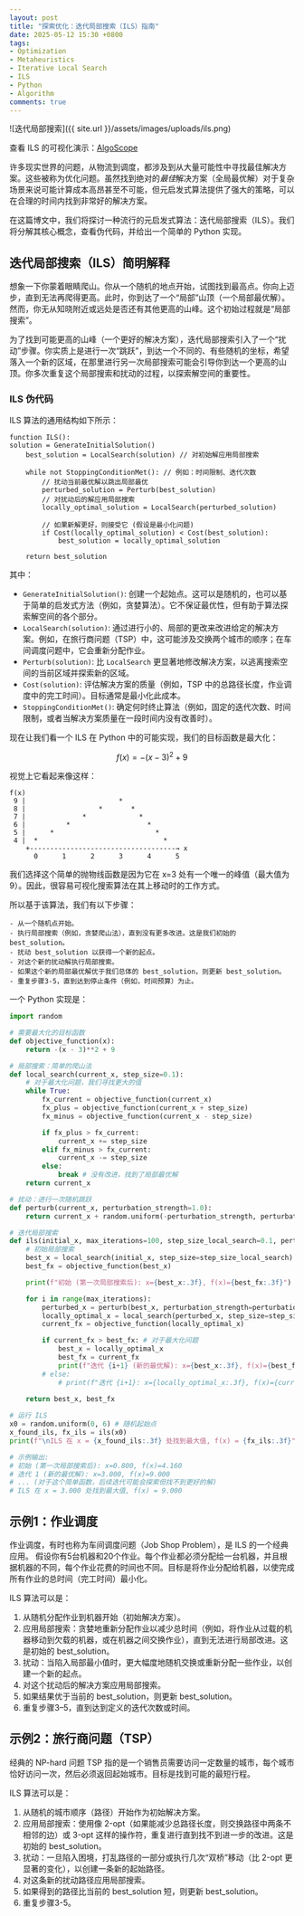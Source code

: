 ```yaml
---
layout: post
title: "探索优化：迭代局部搜索（ILS）指南"
date: 2025-05-12 15:30 +0800
tags: 
- Optimization
- Metaheuristics
- Iterative Local Search
- ILS
- Python
- Algorithm
comments: true
---
```


![迭代局部搜索]({{ site.url }}/assets/images/uploads/ils.png)

查看 ILS 的可视化演示：[AlgoScope](https://www.algo-scape.online/optimization)

许多现实世界的问题，从物流到调度，都涉及到从大量可能性中寻找最佳解决方案。这些被称为优化问题。虽然找到绝对的*最佳*解决方案（全局最优解）对于复杂场景来说可能计算成本高昂甚至不可能，但元启发式算法提供了强大的策略，可以在合理的时间内找到非常好的解决方案。

在这篇博文中，我们将探讨一种流行的元启发式算法：迭代局部搜索（ILS）。我们将分解其核心概念，查看伪代码，并给出一个简单的 Python 实现。

## 迭代局部搜索（ILS）简明解释

想象一下你蒙着眼睛爬山。你从一个随机的地点开始，试图找到最高点。你向上迈步，直到无法再爬得更高。此时，你到达了一个“局部”山顶（一个局部最优解）。然而，你无从知晓附近或远处是否还有其他更高的山峰。这个初始过程就是“局部搜索”。

为了找到可能更高的山峰（一个更好的解决方案），迭代局部搜索引入了一个“扰动”步骤。你实质上是进行一次“跳跃”，到达一个不同的、有些随机的坐标，希望落入一个新的区域，在那里进行另一次局部搜索可能会引导你到达一个更高的山顶。你多次重复这个局部搜索和扰动的过程，以探索解空间的重要性。

### ILS 伪代码

ILS 算法的通用结构如下所示：

```
function ILS():
solution = GenerateInitialSolution()
    best_solution = LocalSearch(solution) // 对初始解应用局部搜索    

    while not StoppingConditionMet(): // 例如：时间限制、迭代次数
        // 扰动当前最优解以跳出局部最优
        perturbed_solution = Perturb(best_solution) 
        // 对扰动后的解应用局部搜索
        locally_optimal_solution = LocalSearch(perturbed_solution)

        // 如果新解更好，则接受它 (假设是最小化问题)
        if Cost(locally_optimal_solution) < Cost(best_solution):
            best_solution = locally_optimal_solution

    return best_solution
```
其中：
-   `GenerateInitialSolution()`: 创建一个起始点。这可以是随机的，也可以基于简单的启发式方法（例如，贪婪算法）。它不保证最优性，但有助于算法探索解空间的各个部分。
-   `LocalSearch(solution)`: 通过进行小的、局部的更改来改进给定的解决方案。例如，在旅行商问题（TSP）中，这可能涉及交换两个城市的顺序；在车间调度问题中，它会重新分配作业。
-   `Perturb(solution)`: 比 `LocalSearch` 更显著地修改解决方案，以逃离搜索空间的当前区域并探索新的区域。
-   `Cost(solution)`: 评估解决方案的质量（例如，TSP 中的总路径长度，作业调度中的完工时间）。目标通常是最小化此成本。
-   `StoppingConditionMet()`: 确定何时终止算法（例如，固定的迭代次数、时间限制，或者当解决方案质量在一段时间内没有改善时）。

现在让我们看一个 ILS 在 Python 中的可能实现，我们的目标函数是最大化：

$$ f(x) = - (x - 3)^2 + 9 $$

视觉上它看起来像这样：
```
f(x)
 9 |                       *
 8 |                  *       *
 7 |              *             *
 6 |          *                   *
 5 |      *                         *
 4 |  *                               *
    +------------------------------------→ x
      0      1      2      3      4      5
```      

我们选择这个简单的抛物线函数是因为它在 x=3 处有一个唯一的峰值（最大值为9）。因此，很容易可视化搜索算法在其上移动时的工作方式。

所以基于该算法，我们有以下步骤：

```
- 从一个随机点开始。
- 执行局部搜索（例如，贪婪爬山法），直到没有更多改进。这是我们初始的 best_solution。
- 扰动 best_solution 以获得一个新的起点。
- 对这个新的扰动解执行局部搜索。
- 如果这个新的局部最优解优于我们总体的 best_solution，则更新 best_solution。
- 重复步骤3-5，直到达到停止条件（例如，时间预算）为止。
```	

一个 Python 实现是：

```python
import random

# 需要最大化的目标函数
def objective_function(x):
    return -(x - 3)**2 + 9

# 局部搜索：简单的爬山法
def local_search(current_x, step_size=0.1):
    # 对于最大化问题，我们寻找更大的值
    while True:
        fx_current = objective_function(current_x)
        fx_plus = objective_function(current_x + step_size)
        fx_minus = objective_function(current_x - step_size)

        if fx_plus > fx_current:
            current_x += step_size
        elif fx_minus > fx_current:
            current_x -= step_size
        else:
            break # 没有改进，找到了局部最优解
    return current_x

# 扰动：进行一次随机跳跃
def perturb(current_x, perturbation_strength=1.0):
    return current_x + random.uniform(-perturbation_strength, perturbation_strength)

# 迭代局部搜索
def ils(initial_x, max_iterations=100, step_size_local_search=0.1, perturbation_strength_ils=1.0):
    # 初始局部搜索
    best_x = local_search(initial_x, step_size=step_size_local_search)
    best_fx = objective_function(best_x)

    print(f"初始 (第一次局部搜索后): x={best_x:.3f}, f(x)={best_fx:.3f}")

    for i in range(max_iterations):
        perturbed_x = perturb(best_x, perturbation_strength=perturbation_strength_ils) # 从目前找到的最佳解开始扰动
        locally_optimal_x = local_search(perturbed_x, step_size=step_size_local_search)
        current_fx = objective_function(locally_optimal_x)

        if current_fx > best_fx: # 对于最大化问题
            best_x = locally_optimal_x
            best_fx = current_fx
            print(f"迭代 {i+1} (新的最优解): x={best_x:.3f}, f(x)={best_fx:.3f}")
        # else:
            # print(f"迭代 {i+1}: x={locally_optimal_x:.3f}, f(x)={current_fx:.3f} (未改进)")
            
    return best_x, best_fx

# 运行 ILS
x0 = random.uniform(0, 6) # 随机起始点
x_found_ils, fx_ils = ils(x0)
print(f"\nILS 在 x = {x_found_ils:.3f} 处找到最大值, f(x) = {fx_ils:.3f}")

# 示例输出:
# 初始 (第一次局部搜索后): x=0.800, f(x)=4.160
# 迭代 1 (新的最优解): x=3.000, f(x)=9.000
# ... (对于这个简单函数，后续迭代可能会探索但找不到更好的解)
# ILS 在 x = 3.000 处找到最大值, f(x) = 9.000
```

## 示例1：作业调度
作业调度，有时也称为车间调度问题（Job Shop Problem），是 ILS 的一个经典应用。
假设你有5台机器和20个作业。每个作业都必须分配给一台机器，并且根据机器的不同，每个作业花费的时间也不同。目标是将作业分配给机器，以使完成所有作业的总时间（完工时间）最小化。

ILS 算法可以是：

1.	从随机分配作业到机器开始（初始解决方案）。
2.	应用局部搜索：贪婪地重新分配作业以减少总时间（例如，将作业从过载的机器移动到欠载的机器，或在机器之间交换作业），直到无法进行局部改进。这是初始的 best_solution。
3.	扰动：当陷入局部最小值时，更大幅度地随机交换或重新分配一些作业，以创建一个新的起点。
4.  对这个扰动后的解决方案应用局部搜索。
5.  如果结果优于当前的 best_solution，则更新 best_solution。
6.	重复步骤3–5，直到达到定义的迭代次数或时间。


## 示例2：旅行商问题（TSP）
经典的 NP-hard 问题 TSP 指的是一个销售员需要访问一定数量的城市，每个城市恰好访问一次，然后必须返回起始城市。目标是找到可能的最短行程。

ILS 算法可以是：


1.	从随机的城市顺序（路径）开始作为初始解决方案。
2.	应用局部搜索：使用像 2-opt（如果能减少总路径长度，则交换路径中两条不相邻的边）或 3-opt 这样的操作符，重复进行直到找不到进一步的改进。这是初始的 best_solution。
3.	扰动：一旦陷入困境，打乱路径的一部分或执行几次“双桥”移动（比 2-opt 更显著的变化），以创建一条新的起始路径。
4.  对这条新的扰动路径应用局部搜索。
5.  如果得到的路径比当前的 best_solution 短，则更新 best_solution。
6.	重复步骤3-5。

